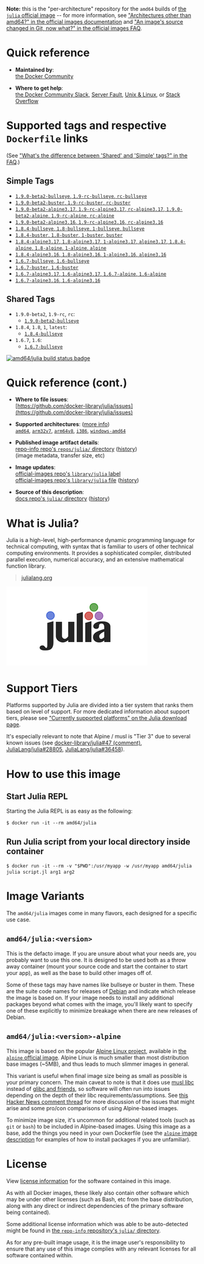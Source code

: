 <!--

********************************************************************************

WARNING:

    DO NOT EDIT "julia/README.md"

    IT IS AUTO-GENERATED

    (from the other files in "julia/" combined with a set of templates)

********************************************************************************

-->

**Note:** this is the "per-architecture" repository for the `amd64` builds of [the `julia` official image](https://hub.docker.com/_/julia) -- for more information, see ["Architectures other than amd64?" in the official images documentation](https://github.com/docker-library/official-images#architectures-other-than-amd64) and ["An image's source changed in Git, now what?" in the official images FAQ](https://github.com/docker-library/faq#an-images-source-changed-in-git-now-what).

# Quick reference

-	**Maintained by**:  
	[the Docker Community](https://github.com/docker-library/julia)

-	**Where to get help**:  
	[the Docker Community Slack](https://dockr.ly/comm-slack), [Server Fault](https://serverfault.com/help/on-topic), [Unix & Linux](https://unix.stackexchange.com/help/on-topic), or [Stack Overflow](https://stackoverflow.com/help/on-topic)

# Supported tags and respective `Dockerfile` links

(See ["What's the difference between 'Shared' and 'Simple' tags?" in the FAQ](https://github.com/docker-library/faq#whats-the-difference-between-shared-and-simple-tags).)

## Simple Tags

-	[`1.9.0-beta2-bullseye`, `1.9-rc-bullseye`, `rc-bullseye`](https://github.com/docker-library/julia/blob/a60827b1feb946f2701759eb0dceb33c44c24ed3/1.9-rc/bullseye/Dockerfile)
-	[`1.9.0-beta2-buster`, `1.9-rc-buster`, `rc-buster`](https://github.com/docker-library/julia/blob/a60827b1feb946f2701759eb0dceb33c44c24ed3/1.9-rc/buster/Dockerfile)
-	[`1.9.0-beta2-alpine3.17`, `1.9-rc-alpine3.17`, `rc-alpine3.17`, `1.9.0-beta2-alpine`, `1.9-rc-alpine`, `rc-alpine`](https://github.com/docker-library/julia/blob/a60827b1feb946f2701759eb0dceb33c44c24ed3/1.9-rc/alpine3.17/Dockerfile)
-	[`1.9.0-beta2-alpine3.16`, `1.9-rc-alpine3.16`, `rc-alpine3.16`](https://github.com/docker-library/julia/blob/a60827b1feb946f2701759eb0dceb33c44c24ed3/1.9-rc/alpine3.16/Dockerfile)
-	[`1.8.4-bullseye`, `1.8-bullseye`, `1-bullseye`, `bullseye`](https://github.com/docker-library/julia/blob/c7be571a4a66e33717c890969ad394ba01c1b237/1.8/bullseye/Dockerfile)
-	[`1.8.4-buster`, `1.8-buster`, `1-buster`, `buster`](https://github.com/docker-library/julia/blob/c7be571a4a66e33717c890969ad394ba01c1b237/1.8/buster/Dockerfile)
-	[`1.8.4-alpine3.17`, `1.8-alpine3.17`, `1-alpine3.17`, `alpine3.17`, `1.8.4-alpine`, `1.8-alpine`, `1-alpine`, `alpine`](https://github.com/docker-library/julia/blob/c7be571a4a66e33717c890969ad394ba01c1b237/1.8/alpine3.17/Dockerfile)
-	[`1.8.4-alpine3.16`, `1.8-alpine3.16`, `1-alpine3.16`, `alpine3.16`](https://github.com/docker-library/julia/blob/c7be571a4a66e33717c890969ad394ba01c1b237/1.8/alpine3.16/Dockerfile)
-	[`1.6.7-bullseye`, `1.6-bullseye`](https://github.com/docker-library/julia/blob/a7e28ee0b611690e7c81b37edbc04c64e38c9aa8/1.6/bullseye/Dockerfile)
-	[`1.6.7-buster`, `1.6-buster`](https://github.com/docker-library/julia/blob/a7e28ee0b611690e7c81b37edbc04c64e38c9aa8/1.6/buster/Dockerfile)
-	[`1.6.7-alpine3.17`, `1.6-alpine3.17`, `1.6.7-alpine`, `1.6-alpine`](https://github.com/docker-library/julia/blob/1d8e89b70dd373eceea2879c87e03cc20cafec1a/1.6/alpine3.17/Dockerfile)
-	[`1.6.7-alpine3.16`, `1.6-alpine3.16`](https://github.com/docker-library/julia/blob/a7e28ee0b611690e7c81b37edbc04c64e38c9aa8/1.6/alpine3.16/Dockerfile)

## Shared Tags

-	`1.9.0-beta2`, `1.9-rc`, `rc`:
	-	[`1.9.0-beta2-bullseye`](https://github.com/docker-library/julia/blob/a60827b1feb946f2701759eb0dceb33c44c24ed3/1.9-rc/bullseye/Dockerfile)
-	`1.8.4`, `1.8`, `1`, `latest`:
	-	[`1.8.4-bullseye`](https://github.com/docker-library/julia/blob/c7be571a4a66e33717c890969ad394ba01c1b237/1.8/bullseye/Dockerfile)
-	`1.6.7`, `1.6`:
	-	[`1.6.7-bullseye`](https://github.com/docker-library/julia/blob/a7e28ee0b611690e7c81b37edbc04c64e38c9aa8/1.6/bullseye/Dockerfile)

[![amd64/julia build status badge](https://img.shields.io/jenkins/s/https/doi-janky.infosiftr.net/job/multiarch/job/amd64/job/julia.svg?label=amd64/julia%20%20build%20job)](https://doi-janky.infosiftr.net/job/multiarch/job/amd64/job/julia/)

# Quick reference (cont.)

-	**Where to file issues**:  
	[https://github.com/docker-library/julia/issues](https://github.com/docker-library/julia/issues)

-	**Supported architectures**: ([more info](https://github.com/docker-library/official-images#architectures-other-than-amd64))  
	[`amd64`](https://hub.docker.com/r/amd64/julia/), [`arm32v7`](https://hub.docker.com/r/arm32v7/julia/), [`arm64v8`](https://hub.docker.com/r/arm64v8/julia/), [`i386`](https://hub.docker.com/r/i386/julia/), [`windows-amd64`](https://hub.docker.com/r/winamd64/julia/)

-	**Published image artifact details**:  
	[repo-info repo's `repos/julia/` directory](https://github.com/docker-library/repo-info/blob/master/repos/julia) ([history](https://github.com/docker-library/repo-info/commits/master/repos/julia))  
	(image metadata, transfer size, etc)

-	**Image updates**:  
	[official-images repo's `library/julia` label](https://github.com/docker-library/official-images/issues?q=label%3Alibrary%2Fjulia)  
	[official-images repo's `library/julia` file](https://github.com/docker-library/official-images/blob/master/library/julia) ([history](https://github.com/docker-library/official-images/commits/master/library/julia))

-	**Source of this description**:  
	[docs repo's `julia/` directory](https://github.com/docker-library/docs/tree/master/julia) ([history](https://github.com/docker-library/docs/commits/master/julia))

# What is Julia?

Julia is a high-level, high-performance dynamic programming language for technical computing, with syntax that is familiar to users of other technical computing environments. It provides a sophisticated compiler, distributed parallel execution, numerical accuracy, and an extensive mathematical function library.

> [julialang.org](http://julialang.org/)

![logo](https://raw.githubusercontent.com/docker-library/docs/520519ad7db3ea9fd5d3590e836c839a0ffd6f19/julia/logo.png)

# Support Tiers

Platforms supported by Julia are divided into a tier system that ranks them based on level of support. For more dedicated information about support tiers, please see ["Currently supported platforms" on the Julia download page](https://julialang.org/downloads/#currently_supported_platforms).

It's especially relevant to note that Alpine / musl is "Tier 3" due to several known issues (see [docker-library/julia#47 (comment)](https://github.com/docker-library/julia/pull/47#issuecomment-652661869), [JuliaLang/julia#28805](https://github.com/JuliaLang/julia/issues/28805), [JuliaLang/julia#36458](https://github.com/JuliaLang/julia/issues/36458)).

# How to use this image

## Start Julia REPL

Starting the Julia REPL is as easy as the following:

```console
$ docker run -it --rm amd64/julia
```

## Run Julia script from your local directory inside container

```console
$ docker run -it --rm -v "$PWD":/usr/myapp -w /usr/myapp amd64/julia julia script.jl arg1 arg2
```

# Image Variants

The `amd64/julia` images come in many flavors, each designed for a specific use case.

## `amd64/julia:<version>`

This is the defacto image. If you are unsure about what your needs are, you probably want to use this one. It is designed to be used both as a throw away container (mount your source code and start the container to start your app), as well as the base to build other images off of.

Some of these tags may have names like bullseye or buster in them. These are the suite code names for releases of [Debian](https://wiki.debian.org/DebianReleases) and indicate which release the image is based on. If your image needs to install any additional packages beyond what comes with the image, you'll likely want to specify one of these explicitly to minimize breakage when there are new releases of Debian.

## `amd64/julia:<version>-alpine`

This image is based on the popular [Alpine Linux project](https://alpinelinux.org), available in [the `alpine` official image](https://hub.docker.com/_/alpine). Alpine Linux is much smaller than most distribution base images (~5MB), and thus leads to much slimmer images in general.

This variant is useful when final image size being as small as possible is your primary concern. The main caveat to note is that it does use [musl libc](https://musl.libc.org) instead of [glibc and friends](https://www.etalabs.net/compare_libcs.html), so software will often run into issues depending on the depth of their libc requirements/assumptions. See [this Hacker News comment thread](https://news.ycombinator.com/item?id=10782897) for more discussion of the issues that might arise and some pro/con comparisons of using Alpine-based images.

To minimize image size, it's uncommon for additional related tools (such as `git` or `bash`) to be included in Alpine-based images. Using this image as a base, add the things you need in your own Dockerfile (see the [`alpine` image description](https://hub.docker.com/_/alpine/) for examples of how to install packages if you are unfamiliar).

# License

View [license information](http://julialang.org/) for the software contained in this image.

As with all Docker images, these likely also contain other software which may be under other licenses (such as Bash, etc from the base distribution, along with any direct or indirect dependencies of the primary software being contained).

Some additional license information which was able to be auto-detected might be found in [the `repo-info` repository's `julia/` directory](https://github.com/docker-library/repo-info/tree/master/repos/julia).

As for any pre-built image usage, it is the image user's responsibility to ensure that any use of this image complies with any relevant licenses for all software contained within.
